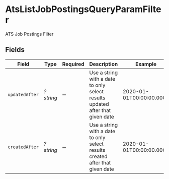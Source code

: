 # AtsListJobPostingsQueryParamFilter

ATS Job Postings Filter


## Fields

| Field                                                                         | Type                                                                          | Required                                                                      | Description                                                                   | Example                                                                       |
| ----------------------------------------------------------------------------- | ----------------------------------------------------------------------------- | ----------------------------------------------------------------------------- | ----------------------------------------------------------------------------- | ----------------------------------------------------------------------------- |
| `updatedAfter`                                                                | *?string*                                                                     | :heavy_minus_sign:                                                            | Use a string with a date to only select results updated after that given date | 2020-01-01T00:00:00.000Z                                                      |
| `createdAfter`                                                                | *?string*                                                                     | :heavy_minus_sign:                                                            | Use a string with a date to only select results created after that given date | 2020-01-01T00:00:00.000Z                                                      |